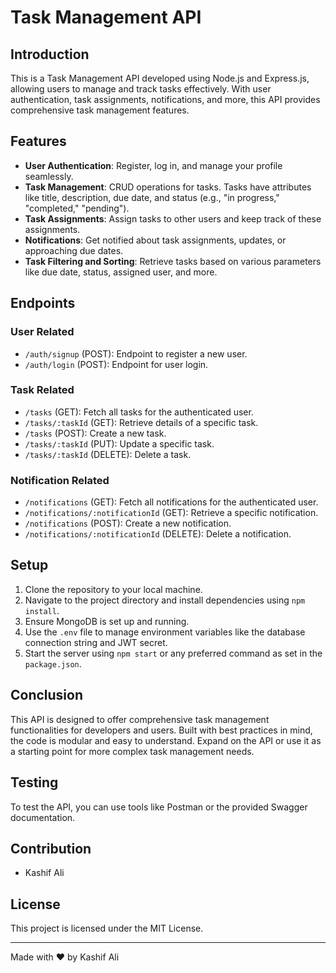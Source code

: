 # Task Management API

## Introduction
This is a Task Management API developed using Node.js and Express.js, allowing users to manage and track tasks effectively. With user authentication, task assignments, notifications, and more, this API provides comprehensive task management features.

## Features

- **User Authentication**: Register, log in, and manage your profile seamlessly.
- **Task Management**: CRUD operations for tasks. Tasks have attributes like title, description, due date, and status (e.g., "in progress," "completed," "pending").
- **Task Assignments**: Assign tasks to other users and keep track of these assignments.
- **Notifications**: Get notified about task assignments, updates, or approaching due dates.
- **Task Filtering and Sorting**: Retrieve tasks based on various parameters like due date, status, assigned user, and more.

## Endpoints

### User Related

- `/auth/signup` (POST): Endpoint to register a new user.
- `/auth/login` (POST): Endpoint for user login.

### Task Related

- `/tasks` (GET): Fetch all tasks for the authenticated user.
- `/tasks/:taskId` (GET): Retrieve details of a specific task.
- `/tasks` (POST): Create a new task.
- `/tasks/:taskId` (PUT): Update a specific task.
- `/tasks/:taskId` (DELETE): Delete a task.

### Notification Related

- `/notifications` (GET): Fetch all notifications for the authenticated user.
- `/notifications/:notificationId` (GET): Retrieve a specific notification.
- `/notifications` (POST): Create a new notification.
- `/notifications/:notificationId` (DELETE): Delete a notification.

## Setup

1. Clone the repository to your local machine.
2. Navigate to the project directory and install dependencies using `npm install`.
3. Ensure MongoDB is set up and running.
4. Use the `.env` file to manage environment variables like the database connection string and JWT secret.
5. Start the server using `npm start` or any preferred command as set in the `package.json`.

## Conclusion
This API is designed to offer comprehensive task management functionalities for developers and users. Built with best practices in mind, the code is modular and easy to understand. Expand on the API or use it as a starting point for more complex task management needs.

## Testing

To test the API, you can use tools like Postman or the provided Swagger documentation.

## Contribution

- Kashif Ali

## License

This project is licensed under the MIT License.

---

Made with ❤️ by Kashif Ali
